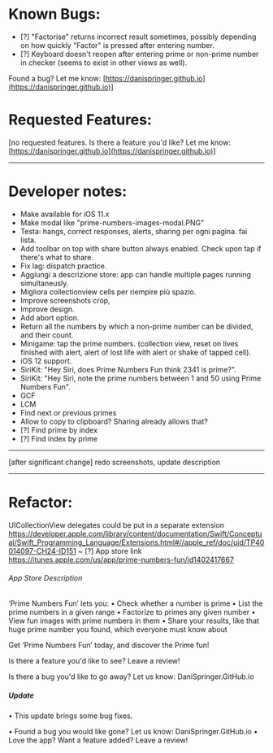 # Known Bugs:
- [?] "Factorise" returns incorrect result sometimes, possibly depending on how quickly "Factor" is pressed after entering number.
- [?] Keyboard doesn't reopen after entering prime or non-prime number in checker (seems to exist in other views as well).

Found a bug? Let me know: [https://danispringer.github.io](https://danispringer.github.io)]

# Requested Features:

[no requested features. Is there a feature you'd like? Let me know: [https://danispringer.github.io](https://danispringer.github.io)]

---------------------------------------------------------------------------------------------------------------

# Developer notes:

- Make available for iOS 11.x
- Make modal like "prime-numbers-images-modal.PNG"
- Testa: hangs, correct responses, alerts, sharing per ogni pagina. fai lista.
- Add toolbar on top with share button always enabled. Check upon tap if there's what to share.
- Fix lag: dispatch practice.
- Aggiungi a descrizione store: app can handle multiple pages running simultaneusly.
- Migliora collectionview cells per riempire più spazio.
- Improve screenshots crop,
- Improve design.
- Add abort option.
- Return all the numbers by which a non-prime number can be divided, and their count.
- Minigame: tap the prime numbers. (collection view, reset on lives finished with alert, alert of lost life with alert or shake of tapped cell).
- iOS 12 support.
- SiriKit: "Hey Siri, does Prime Numbers Fun think 2341 is prime?".
- SiriKit: "Hey Siri, note the prime numbers between 1 and 50 using Prime Numbers Fun".
- GCF
- LCM
- Find next or previous primes
- Allow to copy to clipboard? Sharing already allows that?
- [?] Find prime by index
- [?] Find index by prime

---------------------------------------------------------------------------------------------------------------

[after significant change] redo screenshots, update description

---------------------------------------------------------------------------------------------------------------
# Refactor:
UICollectionView delegates could be put in a separate extension
https://developer.apple.com/library/content/documentation/Swift/Conceptual/Swift_Programming_Language/Extensions.html#//apple_ref/doc/uid/TP40014097-CH24-ID151
~
[?] App store link https://itunes.apple.com/us/app/prime-numbers-fun/id1402417667

###### App Store Description
‘Prime Numbers Fun’ lets you:
• Check whether a number is prime
• List the prime numbers in a given range
• Factorize to primes any given number
• View fun images with prime numbers in them
• Share your results, like that huge prime number you found, which everyone must know about

Get ‘Prime Numbers Fun’ today, and discover the Prime fun!

Is there a feature you'd like to see? Leave a review!

Is there a bug you'd like to go away? Let us know: DaniSpringer.GitHub.io

##### Update

• This update brings some bug fixes.

• Found a bug you would like gone? Let us know: DaniSpringer.GitHub.io
• Love the app? Want a feature added? Leave a review!